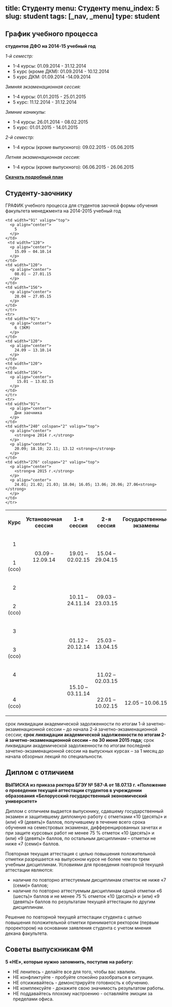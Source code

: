title: Студенту
menu: Студенту
menu_index: 5
slug: student
tags: [_nav, _menu]
type: student
---

График учебного процесса
------------------------

**студентов ДФО на 2014-15 учебный год**

_1-й семестр:_

* 1-4 курсы: 01.09.2014 - 31.12.2014
* 5 курс (кроме ДКМ): 01.09.2014 - 10.12.2014
* 5 курс ДКМ: 01.09.2014 -14.09.2014

_Зимняя экзаменационная сессия:_

* 1-4 курсы: 01.01.2015 - 25.01.2015
* 5 курс: 11.12.2014 - 31.12.2014

_Зимние каникулы:_

* 1-4 курсы: 26.01.2014 - 08.02.2015
* 5 курс: 01.01.2015 - 14.01.2015

_2-й семестр:_

* 1-4 курсы (кроме выпускного): 09.02.2015 - 05.06.2015

_Летняя экзаменационная сессия:_

* 1-4 курсы (кроме выпускного): 06.06.2015 - 26.06.2015

**[Скачать подробный план](/files/schedule_dfo.doc)**

Студенту-заочнику
-----------------

ГРАФИК учебного процесса для студентов заочной формы обучения факультета менеджмента на 2014-2015 учебный год

<table class="table table-bordered">
  <tbody>
    <tr>
    <td width="91">
      <p align="center">
        <strong>Курс</strong>
        <strong></strong>
      </p>
    </td>
    <td width="120" valign="top">
      <p align="center">
        <strong>Установочная </strong>
        <strong>сессия</strong>
        <strong></strong>
      </p>
    </td>
    <td width="120">
      <p align="center">
        <strong>1-я сессия </strong>
        <strong></strong>
      </p>
    </td>
    <td width="120">
      <p align="center">
        <strong>2-я сессия </strong>
        <strong></strong>
      </p>
    </td>
    <td width="156">
      <p align="center">
        <strong>Государственные экзамены</strong>
      </p>
    </td>
    </tr>
    <tr>
    <td width="91" valign="top">
      <p align="center">
        1
      </p>
    </td>
    <td width="120" rowspan="2">
      <p align="center">
        03.09 – 12.09.14
      </p>
    </td>
    <td width="120" rowspan="2">
      <p align="center">
        19.01 – 02.02.15
      </p>
    </td>
    <td width="120" rowspan="2">
      <p align="center">
        15.04 – 29.04.15
      </p>
    </td>
    <td width="156" rowspan="7">
    </td>
    </tr>
    <tr>
    <td width="91" valign="top">
      <p align="center">
        1 (ссо)
      </p>
    </td>
    </tr>
    <tr>
    <td width="91">
      <p align="center">
        2
      </p>
    </td>
    <td width="120" rowspan="8" valign="top">
    </td>
    <td width="120" rowspan="2">
      <p align="center">
        10.11 – 24.11.14
      </p>
    </td>
    <td width="120" rowspan="2">
      <p align="center">
        09.03 – 23.03.15
      </p>
    </td>
    </tr>
    <tr>
    <td width="91">
      <p align="center">
        2 (ссо)
      </p>
    </td>
    </tr>
    <tr>
    <td width="91" valign="top">
      <p align="center">
        3
      </p>
    </td>
    <td width="120" rowspan="2">
      <p align="center">
        01.12 – 20.12.14
      </p>
    </td>
    <td width="120" rowspan="2">
      <p align="center">
        25.03 – 13.04.15
      </p>
    </td>
    </tr>
    <tr>
    <td width="91" valign="top">
      <p align="center">
        3 (ссо)
      </p>
    </td>
    </tr>
    <tr>
    <td width="91" valign="top">
      <p align="center">
        4
      </p>
    </td>
    <td width="120" rowspan="2">
      <p align="center">
        15.10 – 03.11.14
      </p>
    </td>
    <td width="120">
      <p align="center">
        11.02 – 02.03.15
      </p>
    </td>
    </tr>
    <tr>
    <td width="91">
      <p align="center">
        4 (ссо)
      </p>
    </td>
    <td width="120">
      <p align="center">
       22.01 – 10.02.15
      </p>
    </td>
    <td width="156">
      <p align="center">
         12.05 – 10.06.15
      </p>
    </td>
    </tr>
    
    <td width="91" valign="top">
      <p align="center">
        5
      </p>
    </td>
	 <td width="120">
      <p align="center">
        15.09 – 04.10.14
      </p>
    </td>
    <td width="120">
      <p align="center">
        08.01 – 27.01.15
      </p>
    </td>
    <td width="156">
      <p align="center">
        28.04 – 27.05.15
      </p>
    </td>
    </tr>
    <tr>
    <td width="91">
      <p align="center">
        6 (ЗКМ)
      </p>
    </td>
    <td width="120">
      <p align="center">
        24.09 – 13.10.14
      </p>
    </td>
    <td width="120">
    </td>
    <td width="156">
      <p align="center">
         15.01 – 13.02.15
      </p>
    </td>
    </tr>
    <tr>
    <td width="91">
      <p align="center">
        Дни заочника
      </p>
    </td>
    <td width="240" colspan="2" valign="top">
      <p align="center">
        <strong>в 2014 г.</strong>
      </p>
      <p align="center">
        20.09; 18.10; 22.11; 13.12 <strong></strong>
      </p>
    </td>
    <td width="276" colspan="2" valign="top">
      <p align="center">
        <strong>в 2015 г.</strong>
      </p>
      <p align="center">
        24.01; 21.02; 21.03; 18.04; 16.05; 13.06; 20.06; 27.06<strong></strong>
      </p>
    </td>
    </tr>
  </tbody>
</table>

  срок ликвидации академической задолженности по итогам 1-й
  зачетно-экзаменационной сессии – до начала 2-й зачетно-экзаменационной сессии;
  <strong>срок ликвидации академической задолженности по итогам 2-й зачетно-экзаменационной сессии – по 30 июня 2015 года;</strong>
  срок ликвидации академической задолженности по итогам
  последней зачетно-экзаменационной сессии на выпускных курсах – за 1 месяц до
  начала обзорных лекций по специальности.


Диплом с отличием
-----------------

__ВЫПИСКА из приказа ректора БГЭУ № 587-А от 18.07.13 г. «Положение о проведении текущей аттестации студентов в учреждении образования «Белорусский государственный экономический университет»__

Диплом с отличием выдается выпускнику, сдавшему государственный экзамен и защитившему дипломную работу с отметками «10 (десять)» и (или) «9 (девять)» баллов, получившему в течение всего срока обучения на семестровых экзаменах, дифференцированных зачетах и при защите курсовых работ не менее 75 % отметок «10 (десять)» и (или) «9 (девять)» баллов, по остальным дисциплинам – отметки не ниже «7 (семи)» баллов.

Повторная текущая аттестация с целью повышения положительной отметки разрешается на выпускном курсе не более чем по трем учебным дисциплинам. Условиями для проведения повторной текущей аттестации являются:

- наличие по повторно аттестуемым дисциплинам отметок не ниже «7 (семи)» баллов;
- наличие по повторно аттестуемым дисциплинам одной отметки «6 (шесть)» баллов и не менее 75 % отметок «10 (десять)» и (или) «9 (девять)» баллов по результатам текущей аттестации по другим дисциплинам.

Решение по повторной текущей аттестации студента с целью повышения положительной отметки принимается ректором (первым проректором) на основании заявления студента с учетом мнения декана факультета.

Советы выпускникам ФМ
---------------------

**5 «НЕ», которые нужно запомнить, поступив на работу:**

* НЕ ленитесь - делайте все для того, чтобы вас хвалили.
* НЕ конфликтуйте - пробуйте спокойно разобраться в ситуации.
* НЕ отсиживайтесь - демонстрируйте готовность к обучению.
* НЕ комплексуйте - докажите свою значимость результатом работы.
* НЕ поддавайтесь плохому настроению - оставляйте эмоции за пределами офиса.
